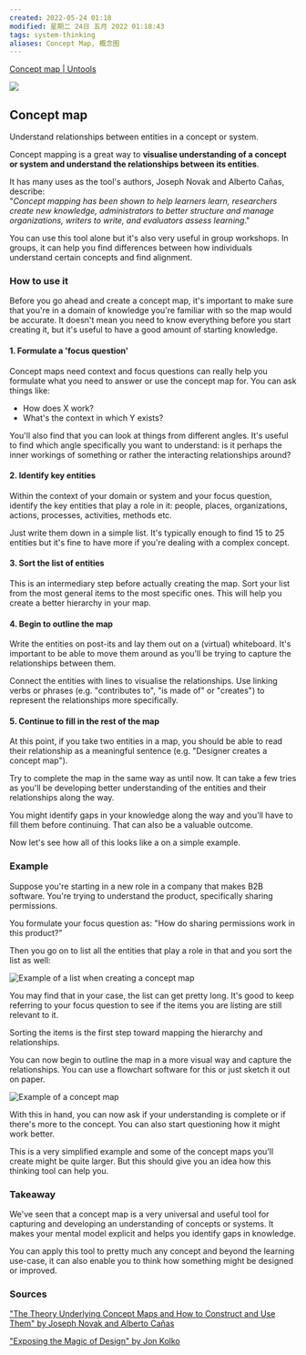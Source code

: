 ```yaml
---
created: 2022-05-24 01:18
modified: 星期二 24日 五月 2022 01:18:43
tags: system-thinking
aliases: Concept Map, 概念图
---
```

[Concept map | Untools](https://untools.co/concept-map)

![](https://assets-us-01.kc-usercontent.com:443/c6e42f10-0ed4-0062-585c-b740aa1ad46c/75ae37e3-b7c2-4cf6-8146-d3bd09d773fd/issue-trees-icon.png)

## Concept map
Understand relationships between entities in a concept or system.

Concept mapping is a great way to **visualise understanding of a concept or system and understand the relationships between its entities**.

It has many uses as the tool's authors, Joseph Novak and Alberto Caňas, describe:  
"_Concept mapping has been shown to help learners learn, researchers create new knowledge, administrators to better structure and manage organizations, writers to write, and evaluators assess learning_."

You can use this tool alone but it's also very useful in group workshops. In groups, it can help you find differences between how individuals understand certain concepts and find alignment.

### How to use it

Before you go ahead and create a concept map, it's important to make sure that you're in a domain of knowledge you're familiar with so the map would be accurate. It doesn't mean you need to know everything before you start creating it, but it's useful to have a good amount of starting knowledge.

#### 1. Formulate a 'focus question'

Concept maps need context and focus questions can really help you formulate what you need to answer or use the concept map for. You can ask things like:

-   How does X work?
-   What's the context in which Y exists?

You'll also find that you can look at things from different angles. It's useful to find which angle specifically you want to understand: is it perhaps the inner workings of something or rather the interacting relationships around?

#### 2. Identify key entities

Within the context of your domain or system and your focus question, identify the key entities that play a role in it: people, places, organizations, actions, processes, activities, methods etc.

Just write them down in a simple list. It's typically enough to find 15 to 25 entities but it's fine to have more if you're dealing with a complex concept.

#### 3. Sort the list of entities

This is an intermediary step before actually creating the map. Sort your list from the most general items to the most specific ones. This will help you create a better hierarchy in your map.

#### 4. Begin to outline the map

Write the entities on post-its and lay them out on a (virtual) whiteboard. It's important to be able to move them around as you'll be trying to capture the relationships between them.

Connect the entities with lines to visualise the relationships. Use linking verbs or phrases (e.g. "contributes to", "is made of" or "creates") to represent the relationships more specifically.

#### 5. Continue to fill in the rest of the map

At this point, if you take two entities in a map, you should be able to read their relationship as a meaningful sentence (e.g. "Designer creates a concept map").

Try to complete the map in the same way as until now. It can take a few tries as you'll be developing better understanding of the entities and their relationships along the way.

You might identify gaps in your knowledge along the way and you'll have to fill them before continuing. That can also be a valuable outcome.

Now let's see how all of this looks like a on a simple example.

### Example

Suppose you're starting in a new role in a company that makes B2B software. You're trying to understand the product, specifically sharing permissions.

You formulate your focus question as: "How do sharing permissions work in this product?"

Then you go on to list all the entities that play a role in that and you sort the list as well:

![Example of a list when creating a concept map](https://assets-us-01.kc-usercontent.com:443/c6e42f10-0ed4-0062-585c-b740aa1ad46c/316fc9a8-79dc-44e2-b1ac-0c1cb2fa5519/Screenshot%202021-11-18%20at%208.17.13.png)

You may find that in your case, the list can get pretty long. It's good to keep referring to your focus question to see if the items you are listing are still relevant to it.

Sorting the items is the first step toward mapping the hierarchy and relationships.

You can now begin to outline the map in a more visual way and capture the relationships. You can use a flowchart software for this or just sketch it out on paper.

![Example of a concept map](https://assets-us-01.kc-usercontent.com:443/c6e42f10-0ed4-0062-585c-b740aa1ad46c/09c4ba21-3d81-4730-8198-ec9867cd0c02/concept-map-example.png)

With this in hand, you can now ask if your understanding is complete or if there's more to the concept. You can also start questioning how it might work better.

This is a very simplified example and some of the concept maps you'll create might be quite larger. But this should give you an idea how this thinking tool can help you.

### Takeaway

We've seen that a concept map is a very universal and useful tool for capturing and developing an understanding of concepts or systems. It makes your mental model explicit and helps you identify gaps in knowledge.

You can apply this tool to pretty much any concept and beyond the learning use-case, it can also enable you to think how something might be designed or improved.

### Sources

["The Theory Underlying Concept Maps and How to Construct and Use Them" by Joseph Novak and Alberto Caňas](http://cmap.ihmc.us/docs/theory-of-concept-maps.php#1-3)

["Exposing the Magic of Design" by Jon Kolko](https://www.goodreads.com/book/show/9634007-exposing-the-magic-of-design)
